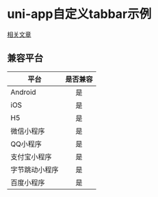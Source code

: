# uni-app自定义tabbar示例

[相关文章](https://jsonwu5.github.io/learning/uniapp/tabbar.html "相关文章")

## 兼容平台

| 平台  | 是否兼容  |
| ------------ | :------------: |
| Android  | 是  |
| iOS  | 是  |
| H5  | 是  |
| 微信小程序  | 是  |
| QQ小程序  | 是  |
| 支付宝小程序  | 是  |
| 字节跳动小程序  | 是  |
| 百度小程序  | 是  |